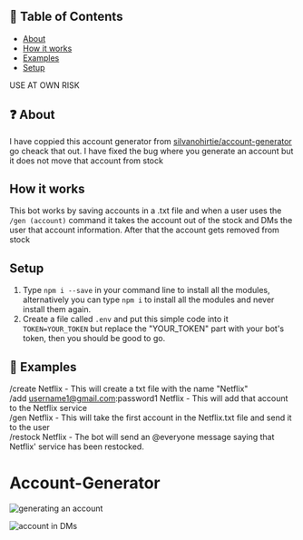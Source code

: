 
## 🚩 Table of Contents
- [About](#-about)
- [How it works](#-howitworks)
- [Examples](#-examples)
- [Setup](#-setup)

USE AT OWN RISK

## ❓ About
I have coppied this account generator from [silvanohirtie/account-generator](https://github.com/silvanohirtie/account-generator) go cheack that out. I have fixed the bug where you generate an account but it does not move that account from stock


## How it works
This bot works by saving accounts in a .txt file and when a user uses the `/gen (account)` command it takes the account out of the stock and DMs the user that account information. After that the account gets removed from stock

## Setup
1. Type `npm i --save` in your command line to install all the modules, alternatively you can type `npm i` to install all the modules and never install them again.
2. Create a file called `.env` and put this simple code into it `TOKEN=YOUR_TOKEN` but replace the "YOUR_TOKEN" part with your bot's token, then you should be good to go.

## 🐾 Examples
/create Netflix - This will create a txt file with the name "Netflix"  
/add username1@gmail.com:password1 Netflix - This will add that account to the Netflix service  
/gen Netflix - This will take the first account in the Netflix.txt file and send it to the user  
/restock Netflix - The bot will send an @everyone message saying that Netflix' service has been restocked.  

# Account-Generator



![generating an account](https://i.ibb.co/P434fTJ/using-bot.png)


![account in DMs](https://i.ibb.co/qxTMH5z/bot-dms.png)

